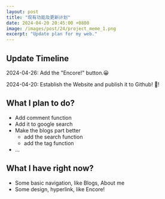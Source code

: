 ```yaml
---
layout: post
title: "现有功能及更新计划"
date: 2024-04-20 20:45:00 +0800
image: /images/post/24/project_meme_1.png
excerpt: "Update plan for my web."
---
```




## Update Timeline

2024-04-26: Add the "Encore!" button.😀

2024-04-20: Establish the Website and publish it to Github! 🍻!





## What I plan to do?

* Add comment function
* Add it to google search
* Make the blogs part better
  * add the search function
  * add the tag function
* ...



## What I have right now?

- Some basic navigation, like Blogs, About me
- Some design, hyperlink, like Encore! 





